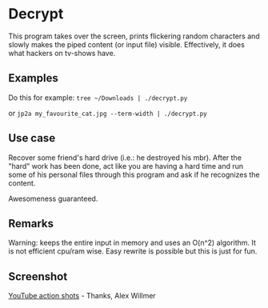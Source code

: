 # Decrypt
This program takes over the screen, prints flickering random characters and slowly makes the piped content (or input file) visible. Effectively, it does what hackers on tv-shows have.

## Examples

Do this for example:
```tree ~/Downloads | ./decrypt.py```

or
```jp2a my_favourite_cat.jpg --term-width | ./decrypt.py```



## Use case

Recover some friend's hard drive (i.e.: he destroyed his mbr). After the "hard" work has been done, act like you are having a hard time and run some of his personal files through this program and ask if he recognizes the content.

Awesomeness guaranteed.


## Remarks

Warning: keeps the entire input in memory and uses an O(n^2) algorithm. It is not efficient cpu/ram wise. Easy rewrite is possible but this is just for fun.


## Screenshot

<a href="http://www.youtube.com/watch?v=DoDoOtlomsM">YouTube action shots</a> - Thanks, Alex Willmer
